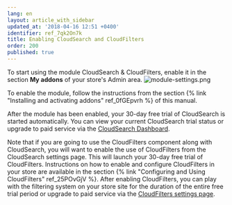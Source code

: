```yaml
---
lang: en
layout: article_with_sidebar
updated_at: '2018-04-16 12:51 +0400'
identifier: ref_7qk2On7k
title: Enabling CloudSearch and CloudFilters
order: 200
published: true
---
```

To start using the module CloudSearch & CloudFilters, enable it in the section **My addons** of your store's Admin area. 
![module-settings.png]({{site.baseurl}}/attachments/ref_7qk2On7k/module-settings.png)

To enable the module, follow the instructions from the section {% link "Installing and activating addons" ref_0fGEpvrh %} of this manual.

After the module has been enabled, your 30-day free trial of CloudSearch is started automatically. You can view your current CloudSearch trial status or upgrade to paid service via the [CloudSearch Dashboard](https://kb.x-cart.com/modules/cloudsearch/understanding_cloudsearch.html#cloudsearch-dashboard).

Note that if you are going to use the CloudFilters component along with CloudSearch, you will want to enable the use of CloudFilters from the CloudSearch settings page. This will launch your 30-day free trial of CloudFilters. Instructions on how to enable and configure CloudFilters in your store are available in the section {% link "Configuring and Using CloudFilters" ref_25POvGjV %}. After enabling CloudFilters, you can play with the filtering system on your store site for the duration of the entire free trial period or upgrade to paid service via the [CloudFilters settings page](https://kb.x-cart.com/modules/cloudsearch/cloudfilters.html).

